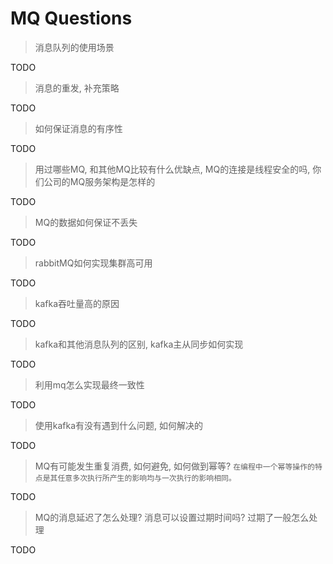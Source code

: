 # MQ Questions

> 消息队列的使用场景

TODO
> 消息的重发, 补充策略

TODO
> 如何保证消息的有序性

TODO
> 用过哪些MQ, 和其他MQ比较有什么优缺点, MQ的连接是线程安全的吗, 你们公司的MQ服务架构是怎样的

TODO
> MQ的数据如何保证不丢失

TODO
> rabbitMQ如何实现集群高可用

TODO
> kafka吞吐量高的原因

TODO
> kafka和其他消息队列的区别, kafka主从同步如何实现

TODO
> 利用mq怎么实现最终一致性

TODO
> 使用kafka有没有遇到什么问题, 如何解决的

TODO
> MQ有可能发生重复消费, 如何避免, 如何做到幂等? `在编程中一个幂等操作的特点是其任意多次执行所产生的影响均与一次执行的影响相同。`

TODO
> MQ的消息延迟了怎么处理? 消息可以设置过期时间吗? 过期了一般怎么处理

TODO

